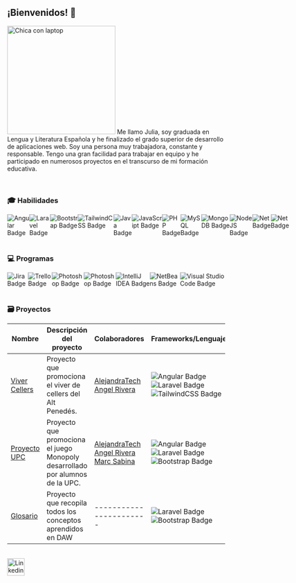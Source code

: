 ## ¡Bienvenidos! :wave:

<img src="https://img.freepik.com/premium-vector/girl-with-laptop-vector_951778-16359.jpg" alt="Chica con laptop" width="250"/> Me llamo Julia, soy graduada en Lengua y Literatura Española y he finalizado el grado superior de desarrollo de aplicaciones web. Soy una persona muy trabajadora, constante y responsable. Tengo una gran facilidad para trabajar en equipo y he participado en numerosos proyectos en el transcurso de mi formación educativa.

<br>

###  :mortar_board: Habilidades

<div style="display: flex; justify-content: space-around;">
    <img src="https://img.shields.io/badge/angular-%23DD0031.svg?style=for-thebadge&logo=angular&logoColor=white" alt="Angular Badge"/>
    <img src="https://img.shields.io/badge/laravel-%23FF2D20.svg?style=for-thebadge&logo=laravel&logoColor=white" alt="Laravel Badge"/>
    <img src="https://img.shields.io/badge/bootstrap-%238511FA.svg?style=forthebadge&logo=bootstrap&logoColor=white" alt="Bootstrap Badge"/>
    <img src="https://img.shields.io/badge/tailwindcss-%2338B2AC.svg?style=forthebadge&logo=tailwind-css&logoColor=white" alt="TailwindCSS Badge"/>
    <img src="https://img.shields.io/badge/java-%23ED8B00.svg?style=forthebadge&logo=openjdk&logoColor=white" alt="Java Badge"/>
    <img src="https://img.shields.io/badge/javascript-%23323330.svg?style=forthebadge&logo=javascript&logoColor=%23F7DF1E" alt="JavaScript Badge"/>
    <img src="https://img.shields.io/badge/php-%23777BB4.svg?style=forthebadge&logo=php&logoColor=white" alt="PHP Badge"/>
    <img src="https://img.shields.io/badge/mysql-4479A1.svg?style=forthebadge&logo=mysql&logoColor=white" alt="MySQL Badge"/>
    <img src="https://img.shields.io/badge/MongoDB-%234ea94b.svg?style=forthebadge&logo=mongodb&logoColor=white" alt="MongoDB Badge"/>
    <img src="https://img.shields.io/badge/node.js-6DA55F?style=forthebadge&logo=node.js&logoColor=white" alt="NodeJS Badge"/>
     <img src="https://img.shields.io/badge/.NET-512BD4?logo=dotnet&logoColor=fff" alt="Net Badge"/>
    <img src="https://custom-icon-badges.demolab.com/badge/C%23-%23239120.svg?logo=cshrp&logoColor=white" alt="Net Badge"/>
</div>

<br>

###  :computer: Programas
<div style="display: flex; justify-content: space-around;">
    <img src="https://img.shields.io/badge/Jira-0052CC?logo=jira&logoColor=fff" alt="Jira Badge"/>
    <img src="https://img.shields.io/badge/Trello-0052CC?logo=trello&logoColor=fff" alt="Trello Badge"/>
    <img src="https://img.shields.io/badge/Adobe%20Photoshop-31A8FF?logo=Adobe%20Photoshop&logoColor=black" alt="Photoshop Badge"/>
        <img src="https://img.shields.io/badge/Figma-F24E1E?logo=figma&logoColor=white" alt="Photoshop Badge"/>
            <img src="https://img.shields.io/badge/IntelliJIDEA-000000.svg?logo=intellij-idea&logoColor=white" alt="IntelliJ IDEA Badge"/>
            <img src="https://img.shields.io/badge/NetBeans%20IDE-1B6AC6.svg?logo=apache-netbeans-ide&logoColor=white" alt="NetBeans Badge"/>
         <img src="https://custom-icon-badges.demolab.com/badge/Visual%20Studio%20Code-0078d7.svg?logo=vsc&logoColor=white" alt="Visual Studio Code Badge"/>
</div>

<br>

### :card_file_box: Proyectos

| Nombre | Descripción del proyecto | Colaboradores | Frameworks/Lenguajes | Estado |
|--------|--------------------------|---------------|---------------------|--------|
|[Viver Cellers](https://github.com/AlejandraTech/viver-cellers) | Proyecto que promociona el viver de cellers del Alt Penedés. | [AlejandraTech](https://github.com/AlejandraTech)   [Angel Rivera](https://github.com/DarkAng10)|<img src="https://img.shields.io/badge/angular-%23DD0031.svg?style=for-thebadge&logo=angular&logoColor=white" alt="Angular Badge"/> <img src="https://img.shields.io/badge/laravel-%23FF2D20.svg?style=for-thebadge&logo=laravel&logoColor=white" alt="Laravel Badge"/> <img src="https://img.shields.io/badge/tailwindcss-%2338B2AC.svg?style=forthebadge&logo=tailwind-css&logoColor=white" alt="TailwindCSS Badge"/>| Finalizado
|[Proyecto UPC](https://github.com/marcsabinadev/monopoly) | Proyecto que promociona el juego Monopoly desarrollado por alumnos de la UPC. | [AlejandraTech](https://github.com/AlejandraTech)   [Angel Rivera](https://github.com/DarkAng10) [Marc Sabina](https://github.com/marcsabinadev)|<img src="https://img.shields.io/badge/angular-%23DD0031.svg?style=for-thebadge&logo=angular&logoColor=white" alt="Angular Badge"/> <img src="https://img.shields.io/badge/laravel-%23FF2D20.svg?style=for-thebadge&logo=laravel&logoColor=white" alt="Laravel Badge"/> <img src="https://img.shields.io/badge/bootstrap-%238511FA.svg?style=forthebadge&logo=bootstrap&logoColor=white" alt="Bootstrap Badge"/>| Finalizado
|[Glosario](https://github.com/Julia-1997/Glosario) | Proyecto que recopila todos los conceptos aprendidos en DAW| -----------------------|<img src="https://img.shields.io/badge/laravel-%23FF2D20.svg?style=for-thebadge&logo=laravel&logoColor=white" alt="Laravel Badge"/> <img src="https://img.shields.io/badge/bootstrap-%238511FA.svg?style=forthebadge&logo=bootstrap&logoColor=white" alt="Bootstrap Badge"/>| En proceso


<br>

<a href="https://www.linkedin.com/in/julia-prieto1997/" target="_blank">
    <img src="https://img.icons8.com/fluent-systems-regular/512/FD7E14/linkedin.png" alt="Linkedin" width="40"/>
</a>
